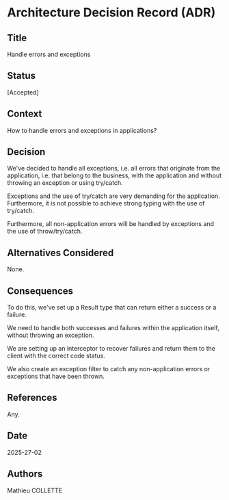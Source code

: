 # Architecture Decision Record (ADR)

## Title

Handle errors and exceptions

## Status

[Accepted]

## Context

How to handle errors and exceptions in applications?

## Decision

We've decided to handle all exceptions, i.e. all errors that originate from the application, i.e. that belong to the business, with the application and without throwing an exception or using try/catch.

Exceptions and the use of try/catch are very demanding for the application. Furthermore, it is not possible to achieve strong typing with the use of try/catch.

Furthermore, all non-application errors will be handled by exceptions and the use of throw/try/catch.

## Alternatives Considered

None.

## Consequences

To do this, we've set up a Result type that can return either a success or a failure.

We need to handle both successes and failures within the application itself, without throwing an exception.

We are setting up an interceptor to recover failures and return them to the client with the correct code status.

We also create an exception filter to catch any non-application errors or exceptions that have been thrown.

## References

Any.

## Date

2025-27-02

## Authors

Mathieu COLLETTE
